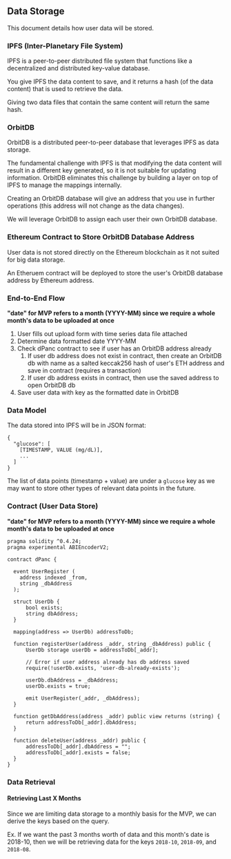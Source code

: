 ## Data Storage

This document details how user data will be stored.

### IPFS (Inter-Planetary File System)

IPFS is a peer-to-peer distributed file system that functions like a decentralized and distributed key-value database.

You give IPFS the data content to save, and it returns a hash (of the data content) that is used to retrieve the data.

Giving two data files that contain the same content will return the same hash.

### OrbitDB

OrbitDB is a distributed peer-to-peer database that leverages IPFS as data storage.

The fundamental challenge with IPFS is that modifying the data content will result in a different key generated, so it is not suitable for updating information. OrbitDB eliminates this challenge by building a layer on top of IPFS to manage the mappings internally.

Creating an OrbitDB database will give an address that you use in further operations (this address will not change as the data changes).

We will leverage OrbitDB to assign each user their own OrbitDB database.

### Ethereum Contract to Store OrbitDB Database Address

User data is not stored directly on the Ethereum blockchain as it not suited for big data storage.

An Etheruem contract will be deployed to store the user's OrbitDB database address by Ethereum address.

### End-to-End Flow

**"date" for MVP refers to a month (YYYY-MM) since we require a whole month's data to be uploaded at once**

1. User fills out upload form with time series data file attached
2. Determine data formatted date YYYY-MM
3. Check dPanc contract to see if user has an OrbitDB address already
    1. If user db address does not exist in contract, then create an OrbitDB db with name as a salted keccak256 hash of user's ETH address and save in contract (requires a transaction)
    2. If user db address exists in contract, then use the saved address to open OrbitDB db
4. Save user data with key as the formatted date in OrbitDB

### Data Model

The data stored into IPFS will be in JSON format:

```
{
  "glucose": [
    [TIMESTAMP, VALUE (mg/dL)],
    ...
  ]
}
```

The list of data points (timestamp + value) are under a `glucose` key as we may want to store other types of relevant data points in the future.

### Contract (User Data Store)

**"date" for MVP refers to a month (YYYY-MM) since we require a whole month's data to be uploaded at once**

```
pragma solidity ^0.4.24;
pragma experimental ABIEncoderV2;

contract dPanc {

  event UserRegister (
    address indexed _from,
    string _dbAddress
  );

  struct UserDb {
      bool exists;
      string dbAddress;
  }

  mapping(address => UserDb) addressToDb;

  function registerUser(address _addr, string _dbAddress) public {
      UserDb storage userDb = addressToDb[_addr];

      // Error if user address already has db address saved
      require(!userDb.exists, 'user-db-already-exists');

      userDb.dbAddress = _dbAddress;
      userDb.exists = true;

      emit UserRegister(_addr, _dbAddress);
  }

  function getDbAddress(address _addr) public view returns (string) {
      return addressToDb[_addr].dbAddress;
  }

  function deleteUser(address _addr) public {
      addressToDb[_addr].dbAddress = "";
      addressToDb[_addr].exists = false;
  }
}
```

### Data Retrieval

#### Retrieving Last X Months

Since we are limiting data storage to a monthly basis for the MVP, we can derive the keys based on the query.

Ex. If we want the past 3 months worth of data and this month's date is 2018-10, then we will be retrieving data for the keys `2018-10`, `2018-09`, and `2018-08`.
